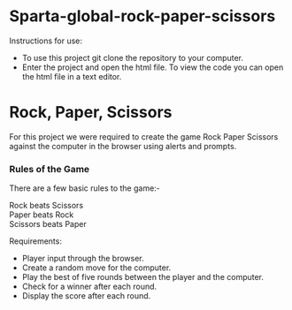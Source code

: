 # Sparta-global-rock-paper-scissors


Instructions for use:

* To use this project git clone the repository to your computer.
* Enter the project and open the html file. To view the code you can open the html file in a text editor.

# Rock, Paper, Scissors

For this project we were required to create the game Rock Paper Scissors against the computer in the browser using alerts and prompts.

### Rules of the Game

There are a few basic rules to the game:-

Rock beats Scissors </br>
Paper beats Rock </br>
Scissors beats Paper

Requirements:

* Player input through the browser.
* Create a random move for the computer.
* Play the best of five rounds between the player and the computer.
* Check for a winner after each round.
* Display the score after each round.
